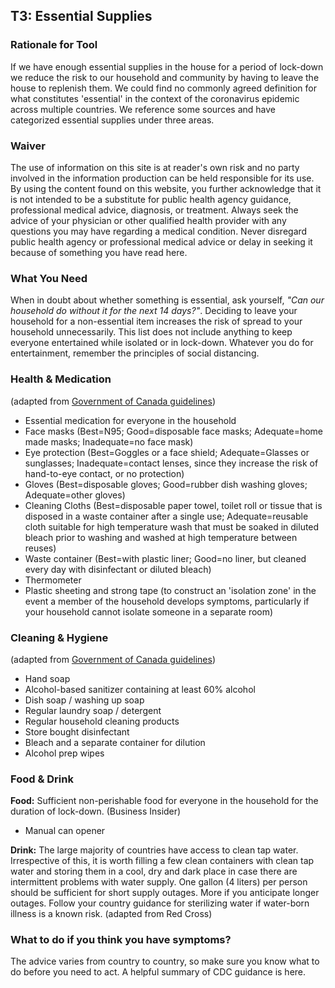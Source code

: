 ## T3: Essential Supplies

### Rationale for Tool

If we have enough essential supplies in the house for a period of lock-down we reduce the risk to our household and community by having to leave the house to replenish them.
We could find no commonly agreed definition for what constitutes 'essential' in the context of the coronavirus epidemic across multiple countries. We reference some sources and have categorized essential supplies under three areas.

### Waiver
The use of information on this site is at reader's own risk and no party involved in the information production can be held responsible for its use. By using the content found on this website, you further acknowledge that it is not intended to be a substitute for public health agency guidance, professional medical advice, diagnosis, or treatment. Always seek the advice of your physician or other qualified health provider with any questions you may have regarding a medical condition. Never disregard public health agency or professional medical advice or delay in seeking it because of something you have read here.

### What You Need

When in doubt about whether something is essential, ask yourself, *"Can our household do without it for the next 14 days?"*. Deciding to leave your household for a non-essential item increases the risk of spread to your household unnecessarily. This list does not include anything to keep everyone entertained while isolated or in lock-down. Whatever you do for entertainment, remember the principles of social distancing.

### Health & Medication

(adapted from [Government of Canada guidelines](https://www.canada.ca/en/public-health/services/publications/diseases-conditions/covid-19-how-to-isolate-at-home.html))

* Essential medication for everyone in the household
* Face masks (Best=N95; Good=disposable face masks; Adequate=home made masks; Inadequate=no face mask)
* Eye protection (Best=Goggles or a face shield; Adequate=Glasses or sunglasses; Inadequate=contact lenses, since they increase the risk of hand-to-eye contact, or no protection)
* Gloves (Best=disposable gloves; Good=rubber dish washing gloves; Adequate=other gloves)
* Cleaning Cloths (Best=disposable paper towel, toilet roll or tissue that is disposed in a waste container after a single use; Adequate=reusable cloth suitable for high temperature wash that must be soaked in diluted bleach prior to washing and washed at high temperature between reuses)
* Waste container (Best=with plastic liner; Good=no liner, but cleaned every day with disinfectant or diluted bleach)
* Thermometer
* Plastic sheeting and strong tape (to construct an 'isolation zone' in the event a member of the household develops symptoms, particularly if your household cannot isolate someone in a separate room)

### Cleaning & Hygiene

(adapted from [Government of Canada guidelines](https://www.canada.ca/en/public-health/services/publications/diseases-conditions/covid-19-how-to-isolate-at-home.html))

* Hand soap
* Alcohol-based sanitizer containing at least 60% alcohol
* Dish soap / washing up soap
* Regular laundry soap / detergent
* Regular household cleaning products
* Store bought disinfectant
* Bleach and a separate container for dilution
* Alcohol prep wipes

### Food & Drink

**Food:** Sufficient non-perishable food for everyone in the household for the duration of lock-down. (Business Insider)
* Manual can opener

**Drink:** The large majority of countries have access to clean tap water. Irrespective of this, it is worth filling a few clean containers with clean tap water and storing them in a cool, dry and dark place in case there are intermittent problems with water supply. One gallon (4 liters) per person should be sufficient for short supply outages. More if you anticipate longer outages. Follow your country guidance for sterilizing water if water-born illness is a known risk. (adapted from Red Cross)

### What to do if you think you have symptoms?

The advice varies from country to country, so make sure you know what to do before you need to act. A helpful summary of CDC guidance is here.